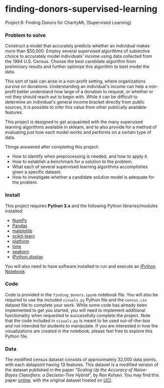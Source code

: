 # finding-donors-supervised-learning
Project 6: Finding Donors for CharityML (Supervised Learning)

### Problem to solve

Construct a model that accurately predicts whether an individual makes more than $50,000. Employ several supervised algorithms of subiective choice to accurately model individuals' income using data collected 
from the 1994 U.S. Census. Choose the best candidate algorithm from preliminary results and further optimize this algorithm 
to best model the data. 

This sort of task can arise in a non-profit setting, where organizations survive on donations. Understanding an individual's 
income can help a non-profit better understand how large of a donation to request, or whether or not they should reach out to 
begin with. While it can be difficult to determine an individual's general income bracket directly from public sources, 
it is possible to infer this value from other publically available features.

This project is designed to get acquainted with the many supervised learning algorithms available in sklearn, 
and to also provide for a method of evaluating just how each model works and performs on a certain type of data. 

Things answered after completing this project:

- How to identify when preprocessing is needed, and how to apply it.
- How to establish a benchmark for a solution to the problem.
- What each of several supervised learning algorithms accomplishes given a specific dataset.
- How to investigate whether a candidate solution model is adequate for the problem.

### Install

This project requires **Python 3.x** and the following Python libraries/modules installed:

- [NumPy](http://www.numpy.org/)
- [Pandas](http://pandas.pydata.org)
- [matplotlib](http://matplotlib.org/)
- [scikit-learn](http://scikit-learn.org/stable/)
- [platform](https://docs.python.org/2/library/platform.html)
- [time](https://docs.python.org/3/library/time.html)
- [seaborn](https://seaborn.pydata.org)
- [IPython.display](https://ipython.org/ipython-doc/3/api/generated/IPython.display.html)

You will also need to have software installed to run and execute an [iPython Notebook](http://ipython.org/notebook.html)

### Code

Code is provided in the `finding_donors.ipynb` notebook file. 
You will also be required to use the included `visuals.py` Python file and the `census.csv` dataset file to complete your work. While some code has already been implemented to get you started, you will need to implement additional functionality when requested to successfully complete the project. Note that the code included in `visuals.py` is meant to be used out-of-the-box and not intended for students to manipulate. 
If you are interested in how the visualizations are created in the notebook, please feel free to explore this Python file.

### Data

The modified census dataset consists of approximately 32,000 data points, with each datapoint having 13 features. 
This dataset is a modified version of the dataset published in the paper *"Scaling Up the Accuracy of Naive-Bayes Classifiers: a Decision-Tree Hybrid",* by Ron Kohavi. 
You may find this paper [online](https://www.aaai.org/Papers/KDD/1996/KDD96-033.pdf), with the original dataset hosted on [UCI](https://archive.ics.uci.edu/ml/datasets/Census+Income).
